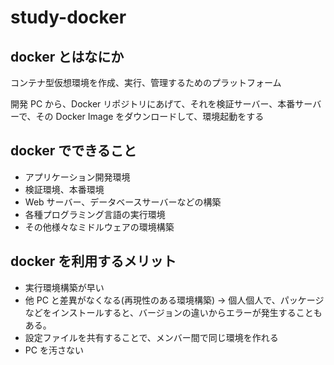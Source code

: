 # study-docker

## docker とはなにか

コンテナ型仮想環境を作成、実行、管理するためのプラットフォーム

開発 PC から、Docker リポジトリにあげて、それを検証サーバー、本番サーバーで、その Docker Image をダウンロードして、環境起動をする

## docker でできること

- アプリケーション開発環境
- 検証環境、本番環境
- Web サーバー、データベースサーバーなどの構築
- 各種プログラミング言語の実行環境
- その他様々なミドルウェアの環境構築

## docker を利用するメリット

- 実行環境構築が早い
- 他 PC と差異がなくなる(再現性のある環境構築)
  → 個人個人で、パッケージなどをインストールすると、バージョンの違いからエラーが発生することもある。
- 設定ファイルを共有することで、メンバー間で同じ環境を作れる
- PC を汚さない

